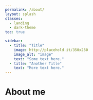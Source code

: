 ```yaml
---
permalink: /about/
layout: splash
classes:
  - landing
  - dark-theme
toc: true

sidebar:
  - title: "Title"
    image: http://placehold.it/350x250
    image_alt: "image"
    text: "Some text here."
  - title: "Another Title"
    text: "More text here."
---
```


# About me

